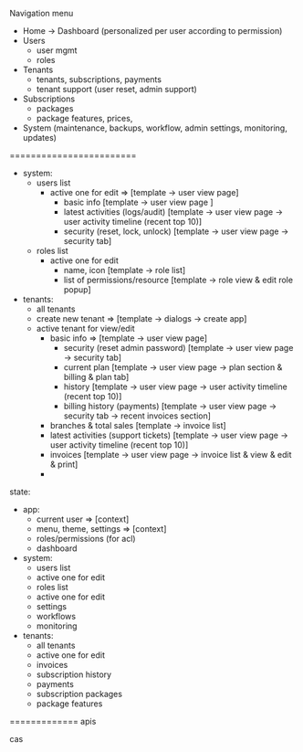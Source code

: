 
Navigation menu
- Home -> Dashboard (personalized per user according to permission)
- Users
  - user mgmt
  - roles
- Tenants
  - tenants, subscriptions, payments
  - tenant support (user reset, admin support)
- Subscriptions
  - packages
  - package features, prices,
- System (maintenance, backups, workflow, admin settings, monitoring, updates)



======================== 
- system:
  - users list 
    - active one for edit => [template -> user view page]
      - basic info [template -> user view page ]
      - latest activities (logs/audit)  [template -> user view page -> user activity timeline (recent top 10)]
      - security (reset, lock, unlock) [template -> user view page -> security tab]
  - roles list 
    - active one for edit
      - name, icon [template -> role list]
      - list of permissions/resource [template -> role view & edit role popup]
- tenants:
  - all tenants
  - create new tenant => [template -> dialogs -> create app]
  - active tenant for view/edit 
    - basic info => [template -> user view page]
      - security (reset admin password) [template -> user view page -> security tab]
      - current plan [template -> user view page -> plan section & billing & plan tab]
      - history [template -> user view page -> user activity timeline (recent top 10)]
      - billing history (payments) [template -> user view page -> security tab -> recent invoices section]
    - branches & total sales [template -> invoice list]
    - latest activities (support tickets) [template -> user view page -> user activity timeline (recent top 10)]
    - invoices [template -> user view page -> invoice list & view & edit & print]
    - 

state:
- app:
  - current user => [context]
  - menu, theme, settings => [context]
  - roles/permissions (for acl)
  - dashboard
- system:
  - users list
  - active one for edit
  - roles list
  - active one for edit
  - settings
  - workflows
  - monitoring
- tenants:
  - all tenants
  - active one for edit
  - invoices
  - subscription history
  - payments
  - subscription packages
  - package features


============= 
apis

cas
